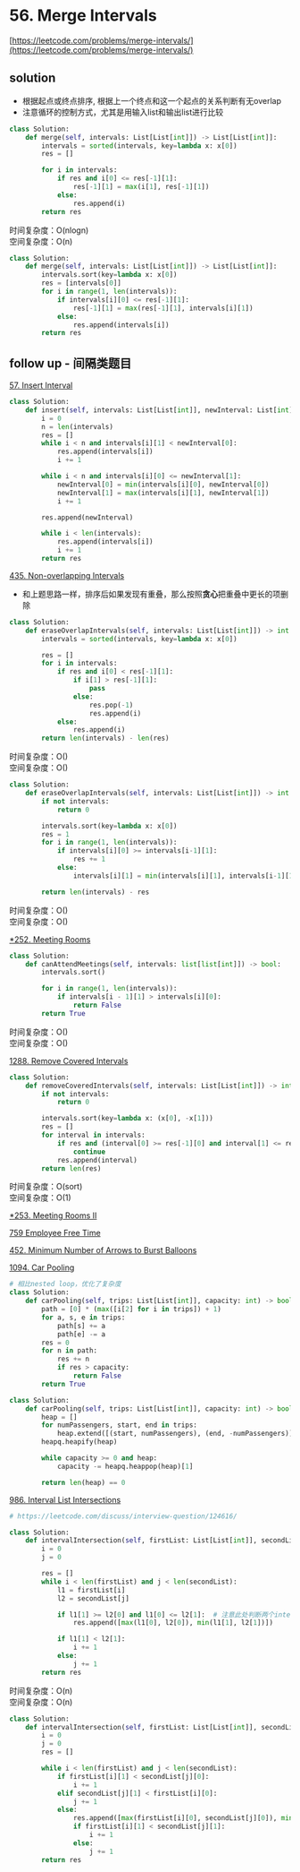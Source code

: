 # 56. Merge Intervals

[https://leetcode.com/problems/merge-intervals/](https://leetcode.com/problems/merge-intervals/)

## solution

- 根据起点或终点排序, 根据上一个终点和这一个起点的关系判断有无overlap
- 注意循环的控制方式，尤其是用输入list和输出list进行比较

```python
class Solution:
    def merge(self, intervals: List[List[int]]) -> List[List[int]]:
        intervals = sorted(intervals, key=lambda x: x[0])
        res = []

        for i in intervals:
            if res and i[0] <= res[-1][1]:
                res[-1][1] = max(i[1], res[-1][1])
            else:
                res.append(i)
        return res
```

时间复杂度：O(nlogn) <br>
空间复杂度：O(n)

```python
class Solution:
    def merge(self, intervals: List[List[int]]) -> List[List[int]]:
        intervals.sort(key=lambda x: x[0])
        res = [intervals[0]]
        for i in range(1, len(intervals)):
            if intervals[i][0] <= res[-1][1]:
                res[-1][1] = max(res[-1][1], intervals[i][1])
            else:
                res.append(intervals[i])
        return res
```

## follow up - 间隔类题目

[57. Insert Interval](https://leetcode.com/problems/insert-interval/description/)

```python
class Solution:
    def insert(self, intervals: List[List[int]], newInterval: List[int]) -> List[List[int]]:
        i = 0
        n = len(intervals)
        res = []
        while i < n and intervals[i][1] < newInterval[0]:
            res.append(intervals[i])
            i += 1

        while i < n and intervals[i][0] <= newInterval[1]:
            newInterval[0] = min(intervals[i][0], newInterval[0])
            newInterval[1] = max(intervals[i][1], newInterval[1])
            i += 1

        res.append(newInterval)

        while i < len(intervals):
            res.append(intervals[i])
            i += 1
        return res
```

[435. Non-overlapping Intervals](https://leetcode.com/problems/non-overlapping-intervals/)

- 和上题思路一样，排序后如果发现有重叠，那么按照**贪心**把重叠中更长的项删除

```python
class Solution:
    def eraseOverlapIntervals(self, intervals: List[List[int]]) -> int:
        intervals = sorted(intervals, key=lambda x: x[0])

        res = []
        for i in intervals:
            if res and i[0] < res[-1][1]:
                if i[1] > res[-1][1]:
                    pass
                else:
                    res.pop(-1)
                    res.append(i)
            else:
                res.append(i)
        return len(intervals) - len(res)
```

时间复杂度：O() <br>
空间复杂度：O()

```python
class Solution:
    def eraseOverlapIntervals(self, intervals: List[List[int]]) -> int:
        if not intervals:
            return 0

        intervals.sort(key=lambda x: x[0])
        res = 1
        for i in range(1, len(intervals)):
            if intervals[i][0] >= intervals[i-1][1]:
                res += 1
            else:
                intervals[i][1] = min(intervals[i][1], intervals[i-1][1])

        return len(intervals) - res
```

时间复杂度：O() <br>
空间复杂度：O()

[\*252. Meeting Rooms](https://leetcode.com/problems/meeting-rooms/description/)

```python
class Solution:
    def canAttendMeetings(self, intervals: list[list[int]]) -> bool:
        intervals.sort()

        for i in range(1, len(intervals)):
            if intervals[i - 1][1] > intervals[i][0]:
                return False
        return True
```

时间复杂度：O() <br>
空间复杂度：O()

[1288. Remove Covered Intervals](https://leetcode.com/problems/remove-covered-intervals/description/)

```python
class Solution:
    def removeCoveredIntervals(self, intervals: List[List[int]]) -> int:
        if not intervals:
            return 0

        intervals.sort(key=lambda x: (x[0], -x[1]))
        res = []
        for interval in intervals:
            if res and (interval[0] >= res[-1][0] and interval[1] <= res[-1][1]):
                continue
            res.append(interval)
        return len(res)
```

时间复杂度：O(sort) <br>
空间复杂度：O(1)

[\*253. Meeting Rooms II](../14_sweep_line/253.%20Meeting%20Room%20II.md)

[759 Employee Free Time](../14_sweep_line/759.%20Employee%20Free%20Time.md)

[452. Minimum Number of Arrows to Burst Balloons](./452.%20Minimum%20Number%20of%20Arrows%20to%20Burst%20Balloons.md)

[1094. Car Pooling](https://leetcode.com/problems/car-pooling/description/)

```python
# 相比nested loop，优化了复杂度
class Solution:
    def carPooling(self, trips: List[List[int]], capacity: int) -> bool:
        path = [0] * (max([i[2] for i in trips]) + 1)
        for a, s, e in trips:
            path[s] += a
            path[e] -= a
        res = 0
        for n in path:
            res += n
            if res > capacity:
                return False
        return True
```

```python
class Solution:
    def carPooling(self, trips: List[List[int]], capacity: int) -> bool:
        heap = []
        for numPassengers, start, end in trips:
            heap.extend([(start, numPassengers), (end, -numPassengers)])
        heapq.heapify(heap)

        while capacity >= 0 and heap:
            capacity -= heapq.heappop(heap)[1]

        return len(heap) == 0
```

[986. Interval List Intersections](https://leetcode.com/problems/interval-list-intersections/description/)

```python
# https://leetcode.com/discuss/interview-question/124616/

class Solution:
    def intervalIntersection(self, firstList: List[List[int]], secondList: List[List[int]]) -> List[List[int]]:
        i = 0
        j = 0

        res = []
        while i < len(firstList) and j < len(secondList):
            l1 = firstList[i]
            l2 = secondList[j]

            if l1[1] >= l2[0] and l1[0] <= l2[1]:  # 注意此处判断两个interval有相交的条件
                res.append([max(l1[0], l2[0]), min(l1[1], l2[1])])

            if l1[1] < l2[1]:
                i += 1
            else:
                j += 1
        return res
```

时间复杂度：O(n) <br>
空间复杂度：O(n)

```python
class Solution:
    def intervalIntersection(self, firstList: List[List[int]], secondList: List[List[int]]) -> List[List[int]]:
        i = 0
        j = 0
        res = []

        while i < len(firstList) and j < len(secondList):
            if firstList[i][1] < secondList[j][0]:
                i += 1
            elif secondList[j][1] < firstList[i][0]:
                j += 1
            else:
                res.append([max(firstList[i][0], secondList[j][0]), min(firstList[i][1], secondList[j][1])])
                if firstList[i][1] < secondList[j][1]:
                    i += 1
                else:
                    j += 1
        return res
```
